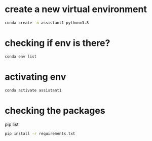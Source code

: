 # create a new virtual environment
```bash
conda create -n assistant1 python=3.8
```

# checking if env is there?
```bash
conda env list
```

# activating env
```bash
conda activate assistant1
```

# checking the packages
pip list

```bash
pip install -r requirements.txt
```